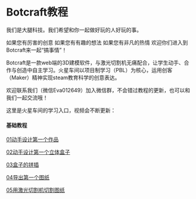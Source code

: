# Botcraft教程

我们是大腿科技。我们希望和你一起做好玩的人好玩的事。

如果您有厉害的创意
如果您有有趣的想法
如果您有非凡的热情
欢迎你们进入到Botcraft来一起“搞事情”！

Botcraft是一款web端的3D建模软件，与激光切割机无痛配合，让学生动手、合作与创造中自主学习。火星车间以项目制学习（PBL）为核心，运用创客（Maker）精神实现steam教育科学的创意表达。

欢迎联系我们（微信Eva012649）加入微信群，不会错过教程的更新，也可以和我们一起交流哦！

这里是火星车间的学习入口，视频会不断更新：
#### 基础教程

[01动手设计第一个作品](tutorials/tutorial1/)

[02动手设计第一个立体盒子](tutorials/tutorial2/)

[03盒子的拼插](tutorials/tutorial3/)

[04导出第一个图纸](tutorials/tutorial4/)

[05用激光切割机切割图纸](tutorials/tutorial5/)
